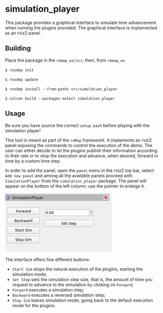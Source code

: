 simulation_player
=================

This package provides a graphical interface to simulate time advancement when running
the plugins provided. The graphical interface is implemented as an rviz2 panel.

Building
--------

Place the package in the `remap_ws/src`; then, from `remap_ws`

`$ rosdep init`

`$ rosdep update`

`$ rosdep install --from-paths src/simulation_player`

`$ colcon build --packages-select simulation_player`

Usage
-----

Be sure you have source the correct `setup.bash` before playing with the simulation player!

This tool is meant as part of the `reMap` framework. It implements an rviz2 panel exposing the
commands to control the execution of the demo. The user can either decide to let the plugins
publish their information according to their rate or to stop the execution and advance, when 
desired, forward in time by a custom time step.

In order to add the panel, open the `panel` menu in the rviz2 top bar, select `Add new panel`
and among all the available panels proceed with `SimulationPlayer` from the `simulation_player`
package. The panel will appear on the bottom of the left column: use the pointer to enlarge it.

![Simulation Player](media/simulation_player.png)

The interface offers five different buttons:
- `Start Sim` stops the natural execution of the plugins, starting the simulation mode;
- `Set Step` sets the simulation step size, that is, the amount of time you request to advance
	to the simulation by clicking on `Forward`;
- `Forward` executes a simulation step;
- `Backward` executes a reversed simulation step;
- `Stop Sim` leaves simulation mode, going back to the default execution mode for the plugins.